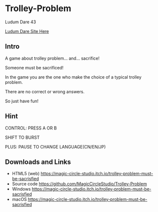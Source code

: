 # Trolley-Problem
Ludum Dare 43

[Ludum Dare Site Here](https://ldjam.com/events/ludum-dare/43/trolley-problem-must-be-sacrificed)

## Intro

A game about trolley problem… and… sacrifice!

Someone must be sacrificed!

In the game you are the one who make the choice of a typical trolley problem.

There are no correct or wrong answers.

So just have fun!  

## Hint

CONTROL: PRESS A OR B

SHIFT TO BURST

PLUS: PAUSE TO CHANGE LANGUAGE(CN/EN/JP)

## Downloads and Links

* HTML5 (web)
https://magic-circle-studio.itch.io/trolley-problem-must-be-sacrisfied
* Source code
https://github.com/MagicCircleStudio/Trolley-Problem
* Windows
https://magic-circle-studio.itch.io/trolley-problem-must-be-sacrisfied
* macOS
https://magic-circle-studio.itch.io/trolley-problem-must-be-sacrisfied
